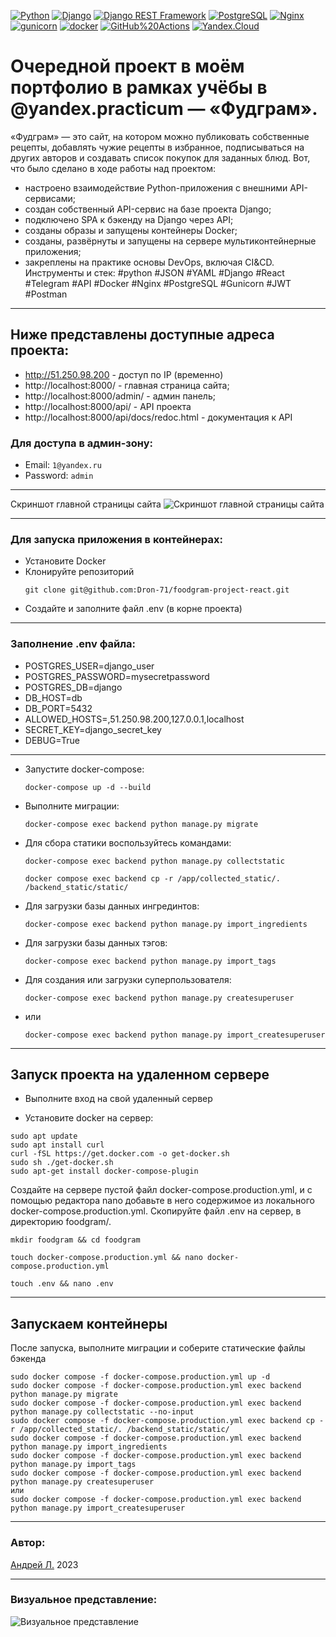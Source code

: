 [![Python](https://img.shields.io/badge/-Python-464646?style=flat-square&logo=Python)](https://www.python.org/)
[![Django](https://img.shields.io/badge/-Django-464646?style=flat-square&logo=Django)](https://www.djangoproject.com/)
[![Django REST Framework](https://img.shields.io/badge/-Django%20REST%20Framework-464646?style=flat-square&logo=Django%20REST%20Framework)](https://www.django-rest-framework.org/)
[![PostgreSQL](https://img.shields.io/badge/-PostgreSQL-464646?style=flat-square&logo=PostgreSQL)](https://www.postgresql.org/)
[![Nginx](https://img.shields.io/badge/-NGINX-464646?style=flat-square&logo=NGINX)](https://nginx.org/ru/)
[![gunicorn](https://img.shields.io/badge/-gunicorn-464646?style=flat-square&logo=gunicorn)](https://gunicorn.org/)
[![docker](https://img.shields.io/badge/-Docker-464646?style=flat-square&logo=docker)](https://www.docker.com/)
[![GitHub%20Actions](https://img.shields.io/badge/-GitHub%20Actions-464646?style=flat-square&logo=GitHub%20actions)](https://github.com/features/actions)
[![Yandex.Cloud](https://img.shields.io/badge/-Yandex.Cloud-464646?style=flat-square&logo=Yandex.Cloud)](https://cloud.ya)

# Очередной проект в моём портфолио в рамках учёбы в @yandex.practicum — «Фудграм».

«Фудграм» — это сайт, на котором можно публиковать собственные рецепты, добавлять чужие рецепты в избранное, подписываться на других авторов и создавать список покупок для заданных блюд.
Вот, что было сделано в ходе работы над проектом:

- настроено взаимодействие Python-приложения с внешними API-сервисами;
- создан собственный API-сервис на базе проекта Django;
- подключено SPA к бэкенду на Django через API;
- созданы образы и запущены контейнеры Docker;
- созданы, развёрнуты и запущены на сервере мультиконтейнерные приложения;
- закреплены на практике основы DevOps, включая CI&CD.
  Инструменты и стек: #python #JSON #YAML #Django #React #Telegram #API #Docker #Nginx #PostgreSQL #Gunicorn #JWT #Postman

---

## Ниже представлены доступные адреса проекта:

- http://51.250.98.200 - доступ по IP (временно)
- http://localhost:8000/ - главная страница сайта;
- http://localhost:8000/admin/ - админ панель;
- http://localhost:8000/api/ - API проекта
- http://localhost:8000/api/docs/redoc.html - документация к API

### Для доступа в админ-зону:

- Email: `1@yandex.ru`
- Password: `admin`

---

Скриншот главной страницы сайта
![Скриншот главной страницы сайта](https://github.com/Dron-71/foodgram-project-react/blob/master/foodgram.png)

---

### Для запуска приложения в контейнерах:

- Установите Docker
- Клонируйте репозиторий
  ```
  git clone git@github.com:Dron-71/foodgram-project-react.git
  ```
- Создайте и заполните файл .env (в корне проекта)

---

### Заполнение .env файла:

- POSTGRES_USER=django_user
- POSTGRES_PASSWORD=mysecretpassword
- POSTGRES_DB=django
- DB_HOST=db
- DB_PORT=5432
- ALLOWED_HOSTS=,51.250.98.200,127.0.0.1,localhost
- SECRET_KEY=django_secret_key
- DEBUG=True

---

- Запустите docker-compose:
  ```
  docker-compose up -d --build
  ```
- Выполните миграции:
  ```
  docker-compose exec backend python manage.py migrate
  ```
- Для сбора статики воспользуйтесь командами:
  ```
  docker-compose exec backend python manage.py collectstatic
  ```
  ```
  docker compose exec backend cp -r /app/collected_static/. /backend_static/static/
  ```
- Для загрузки базы данных ингрединтов:
  ```
  docker-compose exec backend python manage.py import_ingredients
  ```
- Для загрузки базы данных тэгов:
  ```
  docker-compose exec backend python manage.py import_tags
  ```
- Для создания или загрузки суперпользователя:
  ```
  docker-compose exec backend python manage.py createsuperuser
  ```
- или
  ```
  docker-compose exec backend python manage.py import_createsuperuser
  ```

---

## Запуск проекта на удаленном сервере

- Выполните вход на свой удаленный сервер

* Установите docker на сервер:

```
sudo apt update
sudo apt install curl
curl -fSL https://get.docker.com -o get-docker.sh
sudo sh ./get-docker.sh
sudo apt-get install docker-compose-plugin
```

Создайте на сервере пустой файл docker-compose.production.yml, и с помощью редактора nano добавьте в него содержимое из локального docker-compose.production.yml.
Скопируйте файл .env на сервер, в директорию foodgram/.

```
mkdir foodgram && cd foodgram
```

```
touch docker-compose.production.yml && nano docker-compose.production.yml
```

```
touch .env && nano .env
```

---

## Запускаем контейнеры

После запуска, выполните миграции и соберите статические файлы бэкенда

```
sudo docker compose -f docker-compose.production.yml up -d
sudo docker compose -f docker-compose.production.yml exec backend python manage.py migrate
sudo docker compose -f docker-compose.production.yml exec backend python manage.py collectstatic --no-input
sudo docker compose -f docker-compose.production.yml exec backend cp -r /app/collected_static/. /backend_static/static/
sudo docker compose -f docker-compose.production.yml exec backend python manage.py import_ingredients
sudo docker compose -f docker-compose.production.yml exec backend python manage.py import_tags
sudo docker compose -f docker-compose.production.yml exec backend python manage.py createsuperuser
или
sudo docker compose -f docker-compose.production.yml exec backend python manage.py import_createsuperuser
```

---

### Автор:

[Андрей Л.](https://github.com/Dron-71?tab=repositories) 2023

---

### Визуальное представление:

![Визуальное представление](https://github.com/Dron-71/foodgram-project-react/blob/master/foodgram.gif)
